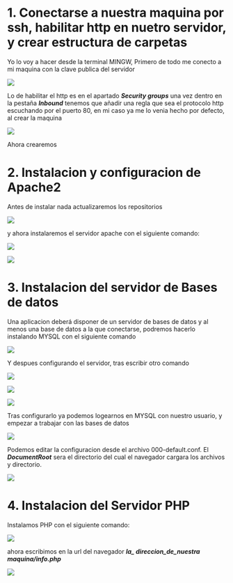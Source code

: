 # 1. Conectarse a nuestra maquina por ssh, habilitar http en nuetro servidor, y crear estructura de carpetas
Yo lo voy a hacer desde la terminal MINGW, Primero de todo me conecto a mi maquina con la clave publica del servidor

![](images/jon/captura01.PNG)

Lo de habilitar el http es en el apartado ***Security groups*** una vez dentro en la pestaña ***Inbound*** tenemos que añadir una regla que sea el protocolo http escuchando por el puerto 80, en mi caso ya me lo venia hecho por defecto, al crear la maquina

![](images/jon/captura03.PNG)

Ahora crearemos

# 2. Instalacion y configuracion de Apache2
Antes de instalar nada actualizaremos los repositorios

![](images/jon/captura02.PNG)

y ahora instalaremos el servidor apache con el siguiente comando:

![](images/jon/captura04.PNG)

![](images/jon/captura11.PNG)

# 3. Instalacion del servidor de Bases de datos
Una aplicacion deberá disponer de un servidor de bases de datos y al menos una base de datos a la que conectarse, podremos hacerlo instalando MYSQL con el siguiente comando

![](images/jon/captura05.PNG)

Y despues configurando el servidor, tras escribir otro comando

![](images/jon/captura06.PNG)

![](images/jon/captura07.PNG)

![](images/jon/captura08.PNG)

Tras configurarlo ya podemos logearnos en MYSQL con nuestro usuario, y empezar a trabajar con las bases de datos

![](images/jon/captura10.PNG)

Podemos editar la configuracion desde el archivo 000-default.conf.
El ***DocumentRoot*** sera el directorio del cual el navegador cargara los archivos y directorio.

![](images/jon/captura11.PNG)

# 4. Instalacion del Servidor PHP
Instalamos PHP con el siguiente comando:

![](images/jon/captura12.PNG)

ahora escribimos en la url del navegador ***la_ direccion_de_nuestra maquina/info.php***

![](images/jon/captura13.PNG)